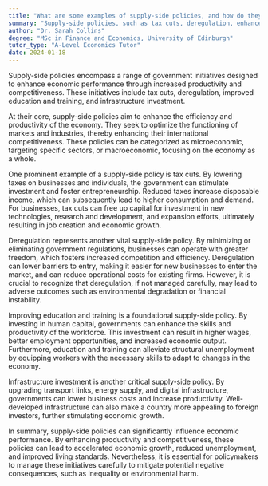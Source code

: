 ```yaml
---
title: "What are some examples of supply-side policies, and how do they affect economic performance?"
summary: "Supply-side policies, such as tax cuts, deregulation, enhanced education and training, and infrastructure investment, aim to enhance economic performance by boosting productivity and competitiveness."
author: "Dr. Sarah Collins"
degree: "MSc in Finance and Economics, University of Edinburgh"
tutor_type: "A-Level Economics Tutor"
date: 2024-01-18
---
```


Supply-side policies encompass a range of government initiatives designed to enhance economic performance through increased productivity and competitiveness. These initiatives include tax cuts, deregulation, improved education and training, and infrastructure investment.

At their core, supply-side policies aim to enhance the efficiency and productivity of the economy. They seek to optimize the functioning of markets and industries, thereby enhancing their international competitiveness. These policies can be categorized as microeconomic, targeting specific sectors, or macroeconomic, focusing on the economy as a whole.

One prominent example of a supply-side policy is tax cuts. By lowering taxes on businesses and individuals, the government can stimulate investment and foster entrepreneurship. Reduced taxes increase disposable income, which can subsequently lead to higher consumption and demand. For businesses, tax cuts can free up capital for investment in new technologies, research and development, and expansion efforts, ultimately resulting in job creation and economic growth.

Deregulation represents another vital supply-side policy. By minimizing or eliminating government regulations, businesses can operate with greater freedom, which fosters increased competition and efficiency. Deregulation can lower barriers to entry, making it easier for new businesses to enter the market, and can reduce operational costs for existing firms. However, it is crucial to recognize that deregulation, if not managed carefully, may lead to adverse outcomes such as environmental degradation or financial instability.

Improving education and training is a foundational supply-side policy. By investing in human capital, governments can enhance the skills and productivity of the workforce. This investment can result in higher wages, better employment opportunities, and increased economic output. Furthermore, education and training can alleviate structural unemployment by equipping workers with the necessary skills to adapt to changes in the economy.

Infrastructure investment is another critical supply-side policy. By upgrading transport links, energy supply, and digital infrastructure, governments can lower business costs and increase productivity. Well-developed infrastructure can also make a country more appealing to foreign investors, further stimulating economic growth.

In summary, supply-side policies can significantly influence economic performance. By enhancing productivity and competitiveness, these policies can lead to accelerated economic growth, reduced unemployment, and improved living standards. Nevertheless, it is essential for policymakers to manage these initiatives carefully to mitigate potential negative consequences, such as inequality or environmental harm.
    